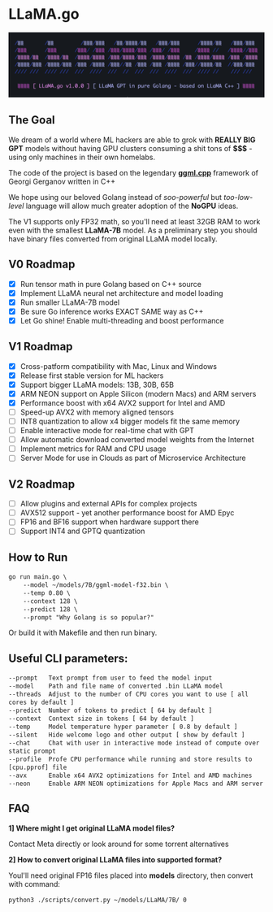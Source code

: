 # LLaMA.go

![](./assets/images/terminal.png?raw=true)

## The Goal

We dream of a world where ML hackers are able to grok with **REALLY BIG GPT** models without having GPU clusters consuming a shit tons of **$$$** - using only machines in their own homelabs.

The code of the project is based on the legendary **[ggml.cpp](https://github.com/ggerganov/llama.cpp)** framework of Georgi Gerganov written in C++

We hope using our beloved Golang instead of *soo-powerful* but *too-low-level* language will allow much greater adoption of the **NoGPU** ideas.

The V1 supports only FP32 math, so you'll need at least 32GB RAM to work even with the smallest **LLaMA-7B** model. As a preliminary step you should have binary files converted from original LLaMA model locally.

## V0 Roadmap

- [x] Run tensor math in pure Golang based on C++ source
- [x] Implement LLaMA neural net architecture and model loading
- [x] Run smaller LLaMA-7B model
- [x] Be sure Go inference works EXACT SAME way as C++
- [x] Let Go shine! Enable multi-threading and boost performance

## V1 Roadmap

- [x] Cross-patform compatibility with Mac, Linux and Windows
- [x] Release first stable version for ML hackers
- [x] Support bigger LLaMA models: 13B, 30B, 65B
- [x] ARM NEON support on Apple Silicon (modern Macs) and ARM servers
- [x] Performance boost with x64 AVX2 support for Intel and AMD
- [ ] Speed-up AVX2 with memory aligned tensors
- [ ] INT8 quantization to allow x4 bigger models fit the same memory
- [ ] Enable interactive mode for real-time chat with GPT
- [ ] Allow automatic download converted model weights from the Internet
- [ ] Implement metrics for RAM and CPU usage
- [ ] Server Mode for use in Clouds as part of Microservice Architecture

## V2 Roadmap

- [ ] Allow plugins and external APIs for complex projects
- [ ] AVX512 support - yet another performance boost for AMD Epyc
- [ ] FP16 and BF16 support when hardware support there
- [ ] Support INT4 and GPTQ quantization 

## How to Run

```shell
go run main.go \
    --model ~/models/7B/ggml-model-f32.bin \
    --temp 0.80 \
    --context 128 \
    --predict 128 \
    --prompt "Why Golang is so popular?"
```

Or build it with Makefile and then run binary.

## Useful CLI parameters:

```shell
--prompt   Text prompt from user to feed the model input
--model    Path and file name of converted .bin LLaMA model
--threads  Adjust to the number of CPU cores you want to use [ all cores by default ]
--predict  Number of tokens to predict [ 64 by default ]
--context  Context size in tokens [ 64 by default ]
--temp     Model temperature hyper parameter [ 0.8 by default ]
--silent   Hide welcome logo and other output [ show by default ]
--chat     Chat with user in interactive mode instead of compute over static prompt
--profile  Profe CPU performance while running and store results to [cpu.pprof] file
--avx      Enable x64 AVX2 optimizations for Intel and AMD machines
--neon     Enable ARM NEON optimizations for Apple Macs and ARM server
```

## FAQ

**1] Where might I get original LLaMA model files?**

Contact Meta directly or look around for some torrent alternatives

**2] How to convert original LLaMA files into supported format?** 

Youl'll need original FP16 files placed into **models** directory, then convert with command:

```shell
python3 ./scripts/convert.py ~/models/LLaMA/7B/ 0
```
